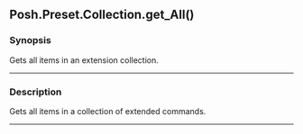 Posh.Preset.Collection.get_All()
--------------------------------




### Synopsis
Gets all items in an extension collection.



---


### Description

Gets all items in a collection of extended commands.



---
